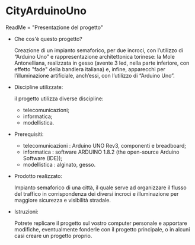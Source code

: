 # CityArduinoUno

ReadMe = "Presentazione del progetto"

 - Che cos'è questo progetto?
   
   Creazione di un impianto semaforico, per due incroci, con l’utilizzo di “Arduino Uno” e rappresentazione architettonica torinese: la      Mole Antonelliana, realizzata in gesso (avente 3 led, nella parte inferiore, con effetto "fade" della bandiera italiana) e, infine,        apparecchi per l’illuminazione artificiale, anch’essi, con l’utilizzo di “Arduino Uno”.
 
 - Discipline utilizzate:   
   
   il progetto utilizza diverse discipline:
   - telecomunicazioni;
   - informatica;
   - modellistica.
 
 
 - Prerequisiti:
   
   - telecomunicazioni : Arduino UNO Rev3, componenti e breadboard;
   - informatica : software ARDUINO 1.8.2 (the open-source Arduino Software (IDE));
   - modellistica : alginato, gesso.
   
  
 - Prodotto realizzato:
 
   Impianto semaforico di una città, il quale serve ad organizzare il flusso del traffico in corrispondenza dei diversi incroci e            illuminazione per maggiore sicurezza e visibilità stradale.
  
  
  - Istruzioni:
    
    Potrete replicare il progetto sul vostro computer personale e apportare modifiche, eventualmente fonderle con il progetto                 principale, o in alcuni casi creare un progetto proprio.
   
   
   

